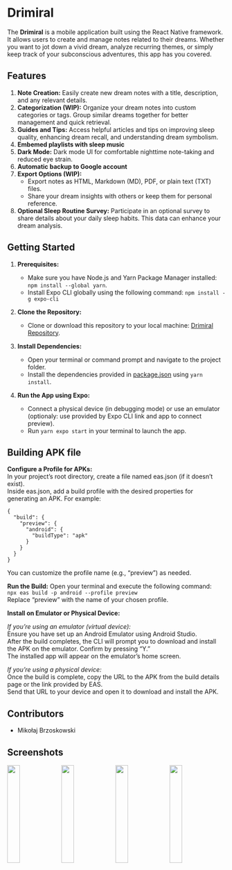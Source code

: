# Drimiral

The **Drimiral** is a mobile application built using the React Native framework. It allows users to create and manage notes related to their dreams. Whether you want to jot down a vivid dream, analyze recurring themes, or simply keep track of your subconscious adventures, this app has you covered.

## Features

1. **Note Creation:** Easily create new dream notes with a title, description, and any relevant details.
2. **Categorization (WIP):** Organize your dream notes into custom categories or tags. Group similar dreams together for better management and quick retrieval.
3. **Guides and Tips:** Access helpful articles and tips on improving sleep quality, enhancing dream recall, and understanding dream symbolism.
4. **Embemed playlists with sleep music**
5. **Dark Mode:** Dark mode UI for comfortable nighttime note-taking and reduced eye strain.
6. **Automatic backup to Google account** 
7. **Export Options (WIP):**
   - Export notes as HTML, Markdown (MD), PDF, or plain text (TXT) files.
   - Share your dream insights with others or keep them for personal reference.
8. **Optional Sleep Routine Survey:** Participate in an optional survey to share details about your daily sleep habits. This data can enhance your dream analysis.

## Getting Started

1. **Prerequisites:**
    - Make sure you have Node.js and Yarn Package Manager installed: 
    `npm install --global yarn`.
    - Install Expo CLI globally using the following command: 
    `npm install -g expo-cli`

2. **Clone the Repository:**
    - Clone or download this repository to your local machine: [Drimiral Repository](https://github.com/Mikolaj-Brzoskowski/Drimiral).

3. **Install Dependencies:**
    - Open your terminal or command prompt and navigate to the project folder.
    - Install the dependencies provided in [package.json](https://github.com/Mikolaj-Brzoskowski/Drimiral/blob/master/package.json) using `yarn install`.

4. **Run the App using Expo:**
    - Connect a physical device (in debugging mode) or use an emulator (optionaly: use provided by Expo CLI link and app to connect preview).
    - Run `yarn expo start` in your terminal to launch the app.

## Building APK file
**Configure a Profile for APKs:**\
In your project’s root directory, create a file named eas.json (if it doesn’t exist).\
Inside eas.json, add a build profile with the desired properties for generating an APK. For example:

```
{
  "build": {
    "preview": {
      "android": {
        "buildType": "apk"
      }
    }
  }
}
```

You can customize the profile name (e.g., “preview”) as needed.

**Run the Build:**
Open your terminal and execute the following command:\
`npx eas build -p android --profile preview`\
Replace “preview” with the name of your chosen profile.

**Install on Emulator or Physical Device:**

*If you’re using an emulator (virtual device):*\
Ensure you have set up an Android Emulator using Android Studio.\
After the build completes, the CLI will prompt you to download and install the APK on the emulator. Confirm by pressing “Y.”\
The installed app will appear on the emulator’s home screen.

*If you’re using a physical device:*\
Once the build is complete, copy the URL to the APK from the build details page or the link provided by EAS.\
Send that URL to your device and open it to download and install the APK.

## Contributors
- Mikołaj Brzoskowski

## Screenshots
<div>
<img align=top src="https://github.com/Mikolaj-Brzoskowski/Drimiral_native/blob/master/assets/screenshots/mainpage.jpg" width=24% height=24%>
<img align=top src="https://github.com/Mikolaj-Brzoskowski/Drimiral_native/blob/master/assets/screenshots/notes.jpg" width=24% height=24%>
<img align=top src="https://github.com/Mikolaj-Brzoskowski/Drimiral_native/blob/master/assets/screenshots/survey.jpg" width=24% height=24%>
<img align=top src="https://github.com/Mikolaj-Brzoskowski/Drimiral_native/blob/master/assets/screenshots/guides.jpg" width=24% height=24%>
</div>